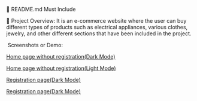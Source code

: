 📄 README.md Must Include

📝 Project Overview:
It is an e-commerce website where the user can buy different types of products such as electrical appliances, various clothes, jewelry, and other different sections that have been included in the project.


 ️ Screenshots or Demo:


 [Home page without registration(Dark Mode)](./src/assets/Screenshot_6.png)

 [Home page without registration(Light Mode)](./src/assets/Screenshot_7.png)

  [Registration page(Dark Mode)](./src/assets/Screenshot_8.png)
  
  [Registration page(Dark Mode)](./src/assets/Screenshot_8.png)














